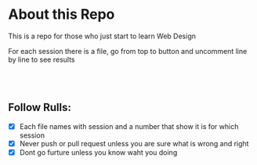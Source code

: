 # About this Repo
This is a repo for those who just start to learn Web Design

For each session there is a file, go from top to button and uncomment line by line to see results

<br><br>
## Follow Rulls:
- [x] Each file names with session and a number that show it is for which session
- [x] Never push or pull request unless you are sure what is wrong and right
- [x] Dont go furture unless you know waht you doing
